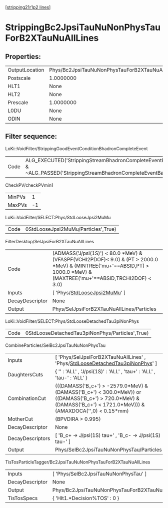 [[stripping21r1p2 lines]](./stripping21r1p2-index)

# StrippingBc2JpsiTauNuNonPhysTauForB2XTauNuAllLines

## Properties:

|                |                                                          |
|----------------|----------------------------------------------------------|
| OutputLocation | Phys/Bc2JpsiTauNuNonPhysTauForB2XTauNuAllLines/Particles |
| Postscale      | 1.0000000                                                |
| HLT1           | None                                                     |
| HLT2           | None                                                     |
| Prescale       | 1.0000000                                                |
| L0DU           | None                                                     |
| ODIN           | None                                                     |

## Filter sequence:

LoKi::VoidFilter/StrippingGoodEventConditionBhadronCompleteEvent

|      |                                                                                                                          |
|------|--------------------------------------------------------------------------------------------------------------------------|
| Code | ALG_EXECUTED('StrippingStreamBhadronCompleteEventBadEvent') & ~ALG_PASSED('StrippingStreamBhadronCompleteEventBadEvent') |

CheckPV/checkPVmin1

|        |     |
|--------|-----|
| MinPVs | 1   |
| MaxPVs | -1  |

LoKi::VoidFilter/SELECT:Phys/StdLooseJpsi2MuMu

|      |                                     |
|------|-------------------------------------|
| Code | 0StdLooseJpsi2MuMu/Particles',True) |

FilterDesktop/SelJpsiForB2XTauNuAllLines

|                 |                                                                                                                                                                                |
|-----------------|--------------------------------------------------------------------------------------------------------------------------------------------------------------------------------|
| Code            | (ADMASS('J/psi(1S)') \< 80.0 \*MeV) & (VFASPF(VCHI2PDOF)\< 9.0) & (PT \> 2000.0 \*MeV) & (MINTREE('mu+'==ABSID,PT) \> 1000.0 \*MeV) & (MAXTREE('mu+'==ABSID,TRCHI2DOF) \< 3.0) |
| Inputs          | [ 'Phys/[StdLooseJpsi2MuMu](./stripping21r1p2-commonparticles-stdloosejpsi2mumu)' ]                                                                                          |
| DecayDescriptor | None                                                                                                                                                                           |
| Output          | Phys/SelJpsiForB2XTauNuAllLines/Particles                                                                                                                                      |

LoKi::VoidFilter/SELECT:Phys/StdLooseDetachedTau3piNonPhys

|      |                                                 |
|------|-------------------------------------------------|
| Code | 0StdLooseDetachedTau3piNonPhys/Particles',True) |

CombineParticles/SelBc2JpsiTauNuNonPhysTau

|                  |                                                                                                                                                                            |
|------------------|----------------------------------------------------------------------------------------------------------------------------------------------------------------------------|
| Inputs           | [ 'Phys/SelJpsiForB2XTauNuAllLines' , 'Phys/[StdLooseDetachedTau3piNonPhys](./stripping21r1p2-commonparticles-stdloosedetachedtau3pinonphys)' ]                          |
| DaughtersCuts    | { '' : 'ALL' , 'J/psi(1S)' : 'ALL' , 'tau+' : 'ALL' , 'tau-' : 'ALL' }                                                                                                     |
| CombinationCut   | (((DAMASS('B_c+') \> -2579.0\*MeV) & (DAMASS('B_c+') \< 300.0\*MeV)) or ((DAMASS('B_c+') \> 720.0\*MeV) & (DAMASS('B_c+') \< 1721.0\*MeV))) & (AMAXDOCA('',0) \< 0.15\*mm) |
| MotherCut        | (BPVDIRA \> 0.995)                                                                                                                                                         |
| DecayDescriptor  | None                                                                                                                                                                       |
| DecayDescriptors | [ 'B_c+ -\> J/psi(1S) tau+' , 'B_c- -\> J/psi(1S) tau-' ]                                                                                                                |
| Output           | Phys/SelBc2JpsiTauNuNonPhysTau/Particles                                                                                                                                   |

TisTosParticleTagger/Bc2JpsiTauNuNonPhysTauForB2XTauNuAllLines

|                 |                                                          |
|-----------------|----------------------------------------------------------|
| Inputs          | [ 'Phys/SelBc2JpsiTauNuNonPhysTau' ]                   |
| DecayDescriptor | None                                                     |
| Output          | Phys/Bc2JpsiTauNuNonPhysTauForB2XTauNuAllLines/Particles |
| TisTosSpecs     | { 'Hlt1.\*Decision%TOS' : 0 }                            |
